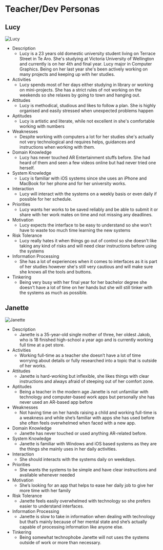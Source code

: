 
# Teacher/Dev Personas
## Lucy
![Lucy](https://gitlab.ecs.vuw.ac.nz/-/ide/project/course-work/swen303/2021/project1/t1/argroup1p1/tree/master/-/Images/Lucy.png/)
 * Description
   - Lucy is a 23 years old domestic university student living on Terrace Street in Te Aro. She's studying at Victoria University of Wellington and currently is on her 4th and final year. Lucy major in Computer Graphics. Being on her last year she's been actively working on many projects and keeping up with her studies.
 * Activities
   -	Lucy spends most of her days either studying in library or working on mini-projects. She has a strict rules of not working on the weekends so she relaxes by going to town and hanging out.
 * Attitudes
   - Lucy is methodical, studious and likes to follow a plan. She is highly organised and easily stressed when unexpected problems happen
 * Aptitudes
   - Lucy is artistic and literate, while not excellent in she's comfortable working with numbers
 * Weaknesses
   - Despite working with computers a lot for her studies she's actually not very technological and requires helps, guidances and instructions when working with them.
 * Domain Knowledge
   - Lucy has never touched AR Entertainment stuffs before. She had heard of them and seen a few videos online but had never tried one herself.
 * System Knowledge
   - Lucy is familiar with iOS systems since she uses an iPhone and MacBook for her phone and for her university works.
 * Interaction
   - Lucy will interact with the systems on a weekly basis or even daily if possible for her schedule.
 * Priorities
   - Lucy wants her works to be saved reliably and be able to submit it or share with her work mates on time and not missing any deadlines. 
 * Motivation
   - Lucy expects the interface to be easy to understand so she won't have to waste too much time learning the new systems                                                                                                        
 * Risk Tolerance
   - Lucy really hates it when things go out of control so she doesn't like taking any kind of risks and will need clear instructions before using the systems
 * Information Processing
   - She has a lot of experiences when it comes to interfaces as it is part of her studies however she's still very cautious and will make sure she knows all the tools and buttons.
 * Tinkering
   - Being very busy with her final year for her bachelor degree she doesn't have a lot of time on her hands but she will still tinker with the systems as much as possible.
## Janette
![Janette](https://gitlab.ecs.vuw.ac.nz/-/ide/project/course-work/swen303/2021/project1/t1/argroup1p1/tree/master/-/Images/Janette.png/)
 * Description
   - Janette is a 35-year-old single mother of three, her oldest Jakob, who is 18 finished high-school a year ago and is currently working full time at a pet store.
 * Activities
   -	Working full-time as a teacher she doesn’t have a lot of time worrying about details or fully researched into a topic that is outside of her works.
 * Attitudes
   - Janette is hard-working but inflexible, she likes things with clear instructions and always afraid of steeping out of her comfort zone.
 * Aptitudes
   - Being a teacher in the modern age Janette is not unfamiliar with technology and computer-based work apps but personally she has never used an AR-based app before
 * Weaknesses
   - Not having time on her hands raising a child and working full-time is a weakness and while she’s familiar with apps she has used before she often feels overwhelmed when faced with a new app.
 * Domain Knowledge
   - Janette has never touched or used anything AR-related before.
 * System Knowledge
   - Janette is familiar with Windows and iOS based systems as they are the things she mainly uses in her daily activities.
 * Interaction
   - She should interacts with the systems daily on weekdays.
 * Priorities
   - She wants the systems to be simple and have clear instructions and available whenever needed
 * Motivation
   - She’s looking for an app that helps to ease her daily job to give her more time with her family                                                                                                                             
 * Risk Tolerance
   - Janette feels easily overwhelmed with technology so she prefers easier to understand interfaces.
 * Information Processing
   - Janette is slow to take in information when dealing with technology but that’s mainly because of her mental state and she’s actually capable of processing information like anyone else.
 * Tinkering
   - Being somewhat technophobe Janette will not uses the systems outside of work or more than necessary.


